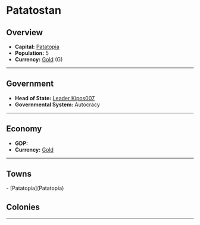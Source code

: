 # <!--NAME-->Patatostan<!--NAME-->

## Overview

- **Capital:** <!--CAPITAL_LINK-->[Patatopia](Patatopia)<!--CAPITAL_LINK-->
- **Population:** <!--POPULATION-->5<!--POPULATION-->
- **Currency:** <!--CURRENCY_LINK-->[Gold](Gold)<!--CURRENCY_LINK--> (<!--CURRENCY_ABV-->G<!--CURRENCY_ABV-->)

---

## Government

- **Head of State:** <!--LEADER_TITLE_LINK-->[Leader Kipos007](Kipos007)<!--LEADER_TITLE_LINK-->
- **Governmental System:** <!--GOVERNMENT-->Autocracy<!--GOVERNMENT-->

---

## Economy

- **GDP:** <!--GDP--><!--GDP-->
- **Currency:** <!--CURRENCY_LINK-->[Gold](Gold)<!--CURRENCY_LINK-->

---

## Towns

<!--TOWNS-->- [Patatopia](Patatopia)<!--TOWNS-->

## Colonies

<!--COLONIES--><!--COLONIES-->

---